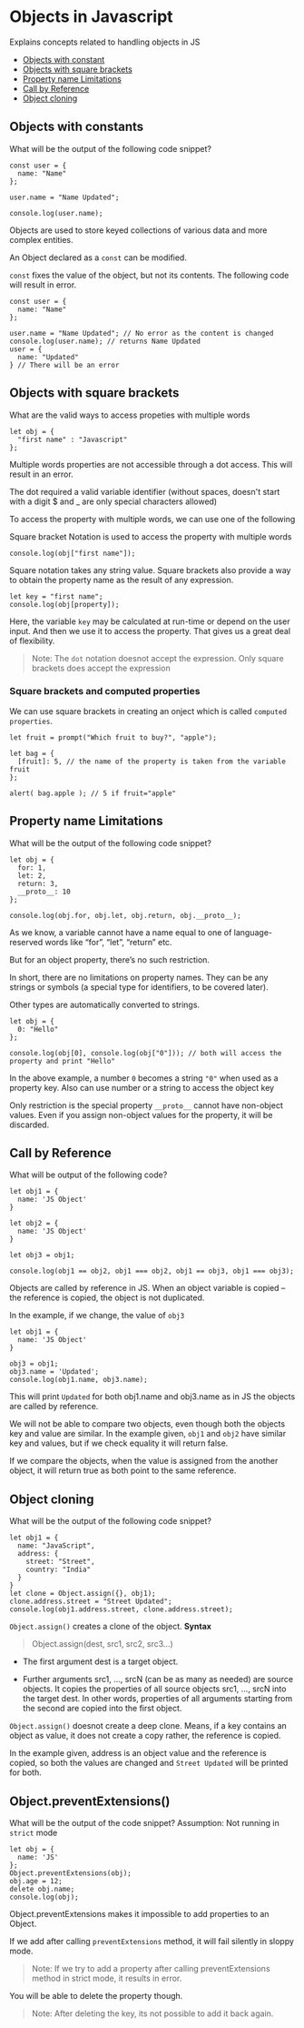 # Objects in Javascript
Explains concepts related to handling objects in JS

* [Objects with constant](#Objects-with-constants)
* [Objects with square brackets](#Objects-with-square-brackets)
* [Property name Limitations](#Property-name-Limitations)
* [Call by Reference](#call-by-reference)
* [Object cloning](#Object-cloning)

##  Objects with constants

What will be the output of the following code snippet?

```JS
const user = {
  name: "Name"
};

user.name = "Name Updated";

console.log(user.name);
```

Objects are used to store keyed collections of various data and more complex entities.

An Object declared as a `const` can be modified.

`const` fixes the value of the object, but not its contents. The following code will result in error.

```JS
const user = {
  name: "Name"
};

user.name = "Name Updated"; // No error as the content is changed
console.log(user.name); // returns Name Updated
user = {
  name: "Updated"
} // There will be an error
```

## Objects with square brackets

What are the valid ways to access propeties with multiple words

```JS
let obj = {
  "first name" : "Javascript"
};
```
Multiple words properties are not accessible through a dot access. This will result in an error.

The dot required a valid variable identifier (without spaces, doesn't start with a digit $ and _ are only special characters allowed)

To access the property with multiple words, we can use one of the following

Square bracket Notation is used to access the property with multiple words

```JS
console.log(obj["first name"]);
```

Square notation takes any string value. Square brackets also provide a way to obtain the property name as the result of any expression.

```JS
let key = "first name";
console.log(obj[property]);
```
Here, the variable `key` may be calculated at run-time or depend on the user input. And then we use it to access the property. That gives us a great deal of flexibility.

> Note: The `dot` notation doesnot accept the expression. Only square brackets does accept the expression

### Square brackets and computed properties

We can use square brackets in creating an onject which is called `computed properties`.

```JS
let fruit = prompt("Which fruit to buy?", "apple");

let bag = {
  [fruit]: 5, // the name of the property is taken from the variable fruit
};

alert( bag.apple ); // 5 if fruit="apple"
```


## Property name Limitations

What will be the output of the following code snippet?

```JS
let obj = {
  for: 1,
  let: 2,
  return: 3,
  __proto__: 10
};

console.log(obj.for, obj.let, obj.return, obj.__proto__);
```

As we know, a variable cannot have a name equal to one of language-reserved words like “for”, “let”, “return” etc.

But for an object property, there’s no such restriction.

In short, there are no limitations on property names. They can be any strings or symbols (a special type for identifiers, to be covered later).

Other types are automatically converted to strings.

```JS
let obj = {
  0: "Hello"
};

console.log(obj[0], console.log(obj["0"])); // both will access the property and print "Hello"

```

In the above example, a number `0` becomes a string `"0"` when used as a property key. Also can use number or a string to access the object key

Only restriction is the special property `__proto__` cannot have non-object values. Even if you assign non-object values for the property, it will be discarded.


## Call by Reference

What will be output of the following code?

```JS
let obj1 = {
  name: 'JS Object'
}

let obj2 = {
  name: 'JS Object'
}

let obj3 = obj1;

console.log(obj1 == obj2, obj1 === obj2, obj1 == obj3, obj1 === obj3);
```

Objects are called by reference in JS. When an object variable is copied – the reference is copied, the object is not duplicated.

In the example, if we change, the value of `obj3`

```JS
let obj1 = {
  name: 'JS Object'
}

obj3 = obj1;
obj3.name = 'Updated';
console.log(obj1.name, obj3.name);
```

This will print `Updated` for both obj1.name and obj3.name as in JS the objects are called by reference.

We will not be able to compare two objects, even though both the objects key and value are similar. In the example given, `obj1` and `obj2` have similar key and values, but if we check equality it will return false. 

If we compare the objects, when the value is assigned from the another object, it will return true as both point to the same reference.

## Object cloning

What will be the output of the following code snippet?

```JS
let obj1 = {
  name: "JavaScript",
  address: {
    street: "Street",
    country: "India"
  }
}
let clone = Object.assign({}, obj1);
clone.address.street = "Street Updated";
console.log(obj1.address.street, clone.address.street);
```
`Object.assign()` creates a clone of the object. 
**Syntax**
> Object.assign(dest, src1, src2, src3...)

* The first argument dest is a target object.

* Further arguments src1, ..., srcN (can be as many as needed) are source objects. It copies the properties of all source objects src1, ..., srcN into the target dest. In other words, properties of all arguments starting from the second are copied into the first object.

`Object.assign()` doesnot create a deep clone. Means, if a key contains an object as value, it does not create a copy rather, the reference is copied.

In the example given, address is an object value and the reference is copied, so both the values are changed and `Street Updated` will be printed for both.

## Object.preventExtensions()

What will be the output of the code snippet? 
Assumption: Not running in `strict` mode
```JS
let obj = {
  name: 'JS'
};
Object.preventExtensions(obj);
obj.age = 12;
delete obj.name;
console.log(obj);
```

Object.preventExtensions makes it impossible to add properties to an Object.

If we add after calling `preventExtensions` method, it will fail silently in sloppy mode.

> Note: If we try to add a property after calling preventExtensions method in strict mode, it results in error.

You will be able to delete the property though.

> Note: After deleting the key, its not possible to add it back again.